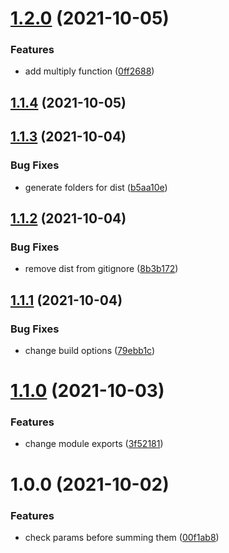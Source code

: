 # [1.2.0](https://github.com/beniutek/test-release/compare/v1.1.4...v1.2.0) (2021-10-05)


### Features

* add multiply function ([0ff2688](https://github.com/beniutek/test-release/commit/0ff268841480c0f76046577b50f7cbb16e586b84))

## [1.1.4](https://github.com/beniutek/test-release/compare/v1.1.3...v1.1.4) (2021-10-05)

## [1.1.3](https://github.com/beniutek/test-release/compare/v1.1.2...v1.1.3) (2021-10-04)


### Bug Fixes

* generate folders for dist ([b5aa10e](https://github.com/beniutek/test-release/commit/b5aa10e6f70a9788f41c12951a0a03052c5bf705))

## [1.1.2](https://github.com/beniutek/test-release/compare/v1.1.1...v1.1.2) (2021-10-04)


### Bug Fixes

* remove dist from gitignore ([8b3b172](https://github.com/beniutek/test-release/commit/8b3b1727a14c0ccaadb5ea38e56d48dccfcf6d86))

## [1.1.1](https://github.com/beniutek/test-release/compare/v1.1.0...v1.1.1) (2021-10-04)


### Bug Fixes

* change build options ([79ebb1c](https://github.com/beniutek/test-release/commit/79ebb1cf3ba5b587b48b28bc0f5d6f29792d6162))

# [1.1.0](https://github.com/beniutek/test-release/compare/v1.0.0...v1.1.0) (2021-10-03)


### Features

* change module exports ([3f52181](https://github.com/beniutek/test-release/commit/3f52181e800902765b7248e45823bda45da1edc1))

# 1.0.0 (2021-10-02)


### Features

* check params before summing them ([00f1ab8](https://github.com/beniutek/test-release/commit/00f1ab87ef4ab7bb7a678aaf544a3751e2dbc5ae))
